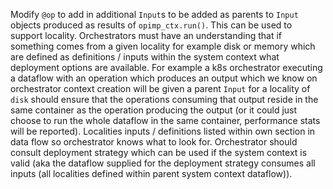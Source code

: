 Modify `@op` to add in additional `Input`s to be added as parents to `Input` objects produced as results of `opimp_ctx.run()`. This can be used to support locality. Orchestrators must have an understanding that if something comes from a given locality for example disk or memory which are defined as definitions / inputs within the system context what deployment options are available. For example a k8s orchestrator executing a dataflow with an operation which produces an output which we know on orchestrator context creation will be given a parent `Input` for a locality of `disk` should ensure that the operations consuming that output reside in the same container as the operation producing the output (or it could just choose to run the whole dataflow in the same container, performance stats will be reported). Localities inputs / definitions listed within own section in data flow so orchestrator knows what to look for. Orchestrator should consult deployment strategy which can be used if the system context is valid (aka the dataflow supplied for the deployment strategy consumes all inputs (all localities defined within parent system context dataflow)).